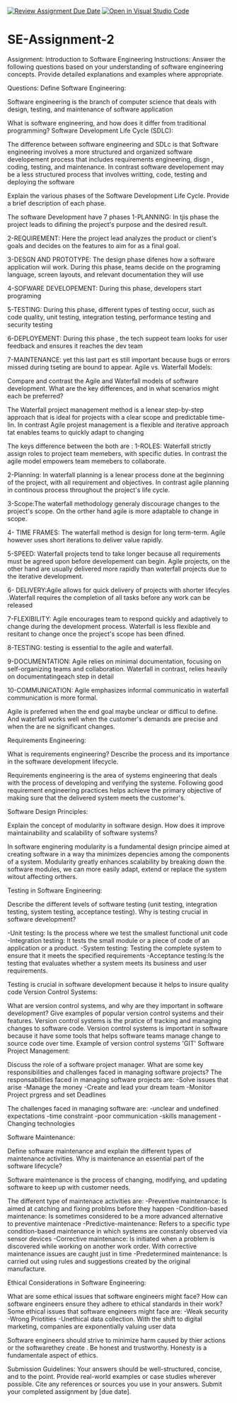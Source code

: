 [![Review Assignment Due Date](https://classroom.github.com/assets/deadline-readme-button-24ddc0f5d75046c5622901739e7c5dd533143b0c8e959d652212380cedb1ea36.svg)](https://classroom.github.com/a/-ucQIGTc)
[![Open in Visual Studio Code](https://classroom.github.com/assets/open-in-vscode-718a45dd9cf7e7f842a935f5ebbe5719a5e09af4491e668f4dbf3b35d5cca122.svg)](https://classroom.github.com/online_ide?assignment_repo_id=15234702&assignment_repo_type=AssignmentRepo)
# SE-Assignment-2
Assignment: Introduction to Software Engineering
Instructions:
Answer the following questions based on your understanding of software engineering concepts. Provide detailed explanations and examples where appropriate.

Questions:
Define Software Engineering:

Software engineering is the branch of computer science that deals with design, testing, and maintenance of software application

What is software engineering, and how does it differ from traditional programming?
Software Development Life Cycle (SDLC):

The difference between software engineering and SDLc is that Software engineering involves a more structured and organized software developement process that includes requirements engineering, disgn , coding, testing, and maintenance. In contrast software developement may be a less structured process that involves writting, code, testing and deploying the software

Explain the various phases of the Software Development Life Cycle. Provide a brief description of each phase.


The software Development have 7 phases
1-PLANNING: In tjis phase the project leads to difining the project's purpose and the desired result.

2-REQUIREMENT: Here the project lead analyzes the product or client's goals and decides on the features to aim for as a final goal.

3-DESGN AND PROTOTYPE: The design phase difenes how a software application wiil work. During this phase, teams decide on the programing language, screen layouts, and relevant documentation they will use

4-SOFWARE DEVELOPEMENT: During this phase, developers start programing

5-TESTING: During this phase, different types of testing occur, such as code quality, unit testing, integration testing, performance testing and security testing

6-DEPLOYEMENT: During this phase , the tech suppeot team looks for user feedback and ensures it reaches the dev team

7-MAINTENANCE: yet this last part es still important because bugs or errors missed during tseting are bound to appear.
Agile vs. Waterfall Models:

Compare and contrast the Agile and Waterfall models of software development. What are the key differences, and in what scenarios might each be preferred?


The Waterfall project management method is a lenear step-by-step approach that is ideal for projects with a clear scope and predictable time-lin. In contrast Agile projest management  is a flexible and iterative approach tat enables teams to quickly adapt to changing

The keys difference between the both are :
1-ROLES: Waterfall strictly assign roles to project team memebers, with specific duties. In contrast the agile model empowers team memebers to collaborate.

2-Planning: In waterfall planning is a lenear process done at the beginning of the project, with all requirement and objectives. In contrast agile planning in continous process throughout the project's life cycle.

3-Scope:The waterfall methodology generaly discourage changes to the project's scope. On the orther hand agile is more adaptable to change in scope.

4- TIME FRAMES: The waterfall method is design for  long term-term. Agile however uses short iterations to deliver value rapidly.

5-SPEED: Waterfall projects tend to take longer because all requirements must be agreed  upon before developement can begin. Agile projects, on the other hand are usually delivered more rapidly than waterfall projects due to the iterative development.

6- DELIVERY:Agile allows for quick delivery of projects with shorter lifecyles .Waterfall requires the completion of all tasks before any work can be released

7-FLEXIBILITY: Agile encourages team to respond quickly and adaptively to change during the development process. Waterfall is less flexible and resitant to change once the project's scope has been dfined.

8-TESTING: testing is essential to the agile and waterfall.

9-DOCUMENTATION: Agile relies on minimal documentation, focusing on self-organizing teams and collaboration. Waterfall in contrast, relies heavily  on documentatingeach step in detail

10-COMMUNICATION: Agile emphasizes informal communicatio in waterfall communication is more formal.

Agile is preferred when the end goal maybe unclear or difficul to define. And waterfall works well when the customer's demands are precise and when the are ne significant changes.

Requirements Engineering:

What is requirements engineering? Describe the process and its importance in the software development lifecycle.

Requirements engineering is the area of systems engineering that  deals with the process of developing and verifying the systeme. Following good requirement engineering practices helps achieve the primary objective of making sure that the delivered system meets the customer's.

Software Design Principles:

Explain the concept of modularity in software design. How does it improve maintainability and scalability of software systems?

In software enginering modularity is a fundamental design principe aimed at creating software in a way tha minimizes depencies among the components of a system.
Modularity greatly enhances scalability by breaking down the software modules, we can more easily adapt, extend or replace the system witout affecting orthers.

Testing in Software Engineering:

Describe the different levels of software testing (unit testing, integration testing, system testing, acceptance testing). Why is testing crucial in software development?


-Unit testing: Is the process where we test the smallest functional unit code
-Integration testing: It tests the small module or a piece of code of an application or a product.
-System testing: Testing the complete system to ensure that it meets the specified requirements
-Acceptance testing:Is the testing that evaluates whether a system meets its business and user requirements.

Testing is crucial in software development because it helps to insure quality code
Version Control Systems:

What are version control systems, and why are they important in software development? Give examples of popular version control systems and their features.
Version control systems is the pratice of tracking and managing changes to software code. Version control systems is important in software because it have some tools that helps software teams manage change to source code over time.
Example of version control systems 'GIT'
Software Project Management:

Discuss the role of a software project manager. What are some key responsibilities and challenges faced in managing software projects?
The responsabilities faced in managing software projects are:
-Solve issues that arise
-Manage the money
-Create and lead your dream team
-Monitor Project prgress and set Deadlines

The challenges faced in managing software are:
-unclear and undefined expectations
-time constraint
-poor communication
-skills management
-Changing technologies

Software Maintenance:

Define software maintenance and explain the different types of maintenance activities. Why is maintenance an essential part of the software lifecycle?

Software maintenance is the process of changing, modifying, and updating software to keep up with customer needs.

The different type of maintenace activities are:
-Preventive maintenance: Is aimed at catching and fixing problms before they happen
-Condition-based maintenance: Is sometimes considered to be a more advanced alternative to preventive maintenace
-Predictive-maintenance: Refers to a specific type condition-based maintenance in which systems are constanly observed via sensor devices
-Corrective maintenance: Is initiated when a problem is discovered while working on another work order. With corrective maintenance issues are caught just in time
-Predetermined maintenance: Is carried out using rules and suggestions created by the original manufacture.

Ethical Considerations in Software Engineering:

What are some ethical issues that software engineers might face? How can software engineers ensure they adhere to ethical standards in their work?
Some ethical issues that software engineers might face are:
-Weak security
-Wrong Priotities
-Unethical data collection. With the shift to digital marketing, companies are exponentially valuing user data

Software engineers should strive to minimize harm caused by thier actions or the softwarethey create .
Be honest and trustworthy. Honesty is a fundamentale aspect of ethics.

Submission Guidelines:
Your answers should be well-structured, concise, and to the point.
Provide real-world examples or case studies wherever possible.
Cite any references or sources you use in your answers.
Submit your completed assignment by [due date].
